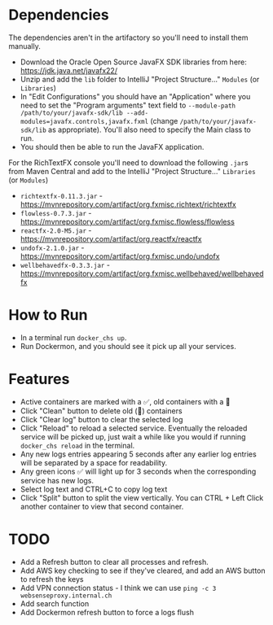 # Dependencies
The dependencies aren't in the artifactory so you'll need to install them manually.
* Download the Oracle Open Source JavaFX SDK libraries from here: https://jdk.java.net/javafx22/
* Unzip and add the `lib` folder to IntelliJ "Project Structure..." `Modules` (or `Libraries`)
* In "Edit Configurations" you should have an "Application" where you need to set the "Program arguments" text field to `--module-path /path/to/your/javafx-sdk/lib --add-modules=javafx.controls,javafx.fxml` (change `/path/to/your/javafx-sdk/lib` as appropriate). You'll also need to specify the Main class to run.
* You should then be able to run the JavaFX application.

For the RichTextFX console you'll need to download the following `.jar`s from Maven Central and add to the IntelliJ "Project Structure..." `Libraries` (or `Modules`)
* `richtextfx-0.11.3.jar` - https://mvnrepository.com/artifact/org.fxmisc.richtext/richtextfx
* `flowless-0.7.3.jar` - https://mvnrepository.com/artifact/org.fxmisc.flowless/flowless
* `reactfx-2.0-M5.jar` - https://mvnrepository.com/artifact/org.reactfx/reactfx
* `undofx-2.1.0.jar` - https://mvnrepository.com/artifact/org.fxmisc.undo/undofx
* `wellbehavedfx-0.3.3.jar` - https://mvnrepository.com/artifact/org.fxmisc.wellbehaved/wellbehavedfx
# How to Run
* In a terminal run `docker_chs up`.
* Run Dockermon, and you should see it pick up all your services.
# Features
* Active containers are marked with a ✅, old containers with a 🛑
* Click "Clean" button to delete old (🛑) containers
* Click "Clear log" button to clear the selected log
* Click "Reload" to reload a selected service. Eventually the reloaded service will be picked up, just wait a while like you would if running `docker_chs reload` in the terminal.
* Any new logs entries appearing 5 seconds after any earlier log entries will be separated by a space for readability.
* Any green icons ✅ will light up for 3 seconds when the corresponding service has new logs.
* Select log text and CTRL+C to copy log text
* Click "Split" button to split the view vertically. You can CTRL + Left Click another container to view that second container.
# TODO
* Add a Refresh button to clear all processes and refresh.
* Add AWS key checking to see if they've cleared, and add an AWS button to refresh the keys
* Add VPN connection status - I think we can use `ping -c 3 websenseproxy.internal.ch`
* Add search function
* Add Dockermon refresh button to force a logs flush

